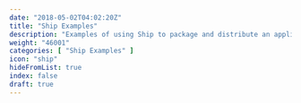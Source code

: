 ```yaml
---
date: "2018-05-02T04:02:20Z"
title: "Ship Examples"
description: "Examples of using Ship to package and distribute an application."
weight: "46001"
categories: [ "Ship Examples" ]
icon: "ship"
hideFromList: true
index: false
draft: true
---
```

